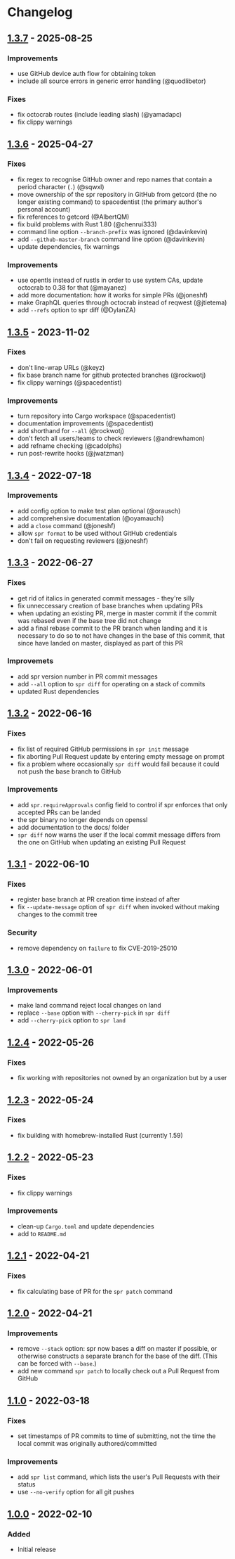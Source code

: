 # Changelog

## [1.3.7] - 2025-08-25

### Improvements

- use GitHub device auth flow for obtaining token
- include all source errors in generic error handling (@quodlibetor)

### Fixes

- fix octocrab routes (include leading slash) (@yamadapc)
- fix clippy warnings

## [1.3.6] - 2025-04-27

### Fixes

- fix regex to recognise GitHub owner and repo names that contain a period character (`.`) (@sqwxl)
- move ownership of the spr repository in GitHub from getcord (the no longer existing command) to spacedentist (the primary author's personal account)
- fix references to getcord (@AlbertQM)
- fix build problems with Rust 1.80 (@chenrui333)
- command line option `--branch-prefix` was ignored (@davinkevin)
- add `--github-master-branch` command line option (@davinkevin)
- update dependencies, fix warnings

### Improvements

- use opentls instead of rustls in order to use system CAs, update octocrab to 0.38 for that (@mayanez)
- add more documentation: how it works for simple PRs (@joneshf)
- make GraphQL queries through octocrab instead of reqwest (@jtietema)
- add `--refs` option to spr diff (@DylanZA)

## [1.3.5] - 2023-11-02

### Fixes

- don't line-wrap URLs (@keyz)
- fix base branch name for github protected branches (@rockwotj)
- fix clippy warnings (@spacedentist)

### Improvements

- turn repository into Cargo workspace (@spacedentist)
- documentation improvements (@spacedentist)
- add shorthand for `--all` (@rockwotj)
- don't fetch all users/teams to check reviewers (@andrewhamon)
- add refname checking (@cadolphs)
- run post-rewrite hooks (@jwatzman)

## [1.3.4] - 2022-07-18

### Improvements

- add config option to make test plan optional (@orausch)
- add comprehensive documentation (@oyamauchi)
- add a `close` command (@joneshf)
- allow `spr format` to be used without GitHub credentials
- don't fail on requesting reviewers (@joneshf)

## [1.3.3] - 2022-06-27

### Fixes

- get rid of italics in generated commit messages - they're silly
- fix unneccessary creation of base branches when updating PRs
- when updating an existing PR, merge in master commit if the commit was rebased even if the base tree did not change
- add a final rebase commit to the PR branch when landing and it is necessary to do so to not have changes in the base of this commit, that since have landed on master, displayed as part of this PR

### Improvemets

- add spr version number in PR commit messages
- add `--all` option to `spr diff` for operating on a stack of commits
- updated Rust dependencies

## [1.3.2] - 2022-06-16

### Fixes

- fix list of required GitHub permissions in `spr init` message
- fix aborting Pull Request update by entering empty message on prompt
- fix a problem where occasionally `spr diff` would fail because it could not push the base branch to GitHub

### Improvements

- add `spr.requireApprovals` config field to control if spr enforces that only accepted PRs can be landed
- the spr binary no longer depends on openssl
- add documentation to the docs/ folder
- `spr diff` now warns the user if the local commit message differs from the one on GitHub when updating an existing Pull Request

## [1.3.1] - 2022-06-10

### Fixes

- register base branch at PR creation time instead of after
- fix `--update-message` option of `spr diff` when invoked without making changes to the commit tree

### Security

- remove dependency on `failure` to fix CVE-2019-25010

## [1.3.0] - 2022-06-01

### Improvements

- make land command reject local changes on land
- replace `--base` option with `--cherry-pick` in `spr diff`
- add `--cherry-pick` option to `spr land`

## [1.2.4] - 2022-05-26

### Fixes

- fix working with repositories not owned by an organization but by a user

## [1.2.3] - 2022-05-24

### Fixes

- fix building with homebrew-installed Rust (currently 1.59)

## [1.2.2] - 2022-05-23

### Fixes

- fix clippy warnings

### Improvements

- clean-up `Cargo.toml` and update dependencies
- add to `README.md`

## [1.2.1] - 2022-04-21

### Fixes

- fix calculating base of PR for the `spr patch` command

## [1.2.0] - 2022-04-21

### Improvements

- remove `--stack` option: spr now bases a diff on master if possible, or otherwise constructs a separate branch for the base of the diff. (This can be forced with `--base`.)
- add new command `spr patch` to locally check out a Pull Request from GitHub

## [1.1.0] - 2022-03-18

### Fixes

- set timestamps of PR commits to time of submitting, not the time the local commit was originally authored/committed

### Improvements

- add `spr list` command, which lists the user's Pull Requests with their status
- use `--no-verify` option for all git pushes

## [1.0.0] - 2022-02-10

### Added

- Initial release

[1.0.0]: https://github.com/spacedentist/spr/releases/tag/v1.0.0
[1.1.0]: https://github.com/spacedentist/spr/releases/tag/v1.1.0
[1.2.0]: https://github.com/spacedentist/spr/releases/tag/v1.2.0
[1.2.1]: https://github.com/spacedentist/spr/releases/tag/v1.2.1
[1.2.2]: https://github.com/spacedentist/spr/releases/tag/v1.2.2
[1.2.3]: https://github.com/spacedentist/spr/releases/tag/v1.2.3
[1.2.4]: https://github.com/spacedentist/spr/releases/tag/v1.2.4
[1.3.0]: https://github.com/spacedentist/spr/releases/tag/v1.3.0
[1.3.1]: https://github.com/spacedentist/spr/releases/tag/v1.3.1
[1.3.2]: https://github.com/spacedentist/spr/releases/tag/v1.3.2
[1.3.3]: https://github.com/spacedentist/spr/releases/tag/v1.3.3
[1.3.4]: https://github.com/spacedentist/spr/releases/tag/v1.3.4
[1.3.5]: https://github.com/spacedentist/spr/releases/tag/v1.3.5
[1.3.6]: https://github.com/spacedentist/spr/releases/tag/v1.3.6
[1.3.7]: https://github.com/spacedentist/spr/releases/tag/v1.3.7
